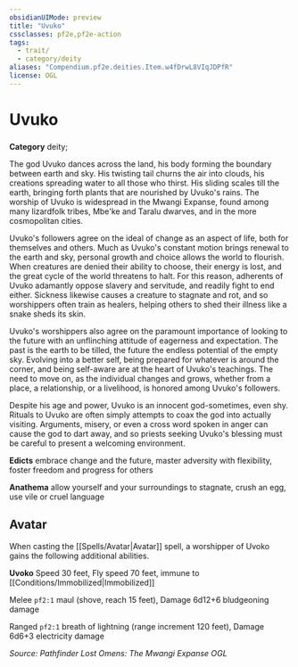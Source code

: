 ```yaml
---
obsidianUIMode: preview
title: "Uvuko"
cssclasses: pf2e,pf2e-action
tags:
  - trait/
  - category/deity
aliases: "Compendium.pf2e.deities.Item.w4fDrwL8VIqJDPfR"
license: OGL
---
```

# Uvuko

### 

**Category** deity; 




The god Uvuko dances across the land, his body forming the boundary between earth and sky. His twisting tail churns the air into clouds, his creations spreading water to all those who thirst. His sliding scales till the earth, bringing forth plants that are nourished by Uvuko's rains. The worship of Uvuko is widespread in the Mwangi Expanse, found among many lizardfolk tribes, Mbe'ke and Taralu dwarves, and in the more cosmopolitan cities.

Uvuko's followers agree on the ideal of change as an aspect of life, both for themselves and others. Much as Uvuko's constant motion brings renewal to the earth and sky, personal growth and choice allows the world to flourish. When creatures are denied their ability to choose, their energy is lost, and the great cycle of the world threatens to halt. For this reason, adherents of Uvuko adamantly oppose slavery and servitude, and readily fight to end either. Sickness likewise causes a creature to stagnate and rot, and so worshippers often train as healers, helping others to shed their illness like a snake sheds its skin.

Uvuko's worshippers also agree on the paramount importance of looking to the future with an unflinching attitude of eagerness and expectation. The past is the earth to be tilled, the future the endless potential of the empty sky. Evolving into a better self, being prepared for whatever is around the corner, and being self-aware are at the heart of Uvuko's teachings. The need to move on, as the individual changes and grows, whether from a place, a relationship, or a livelihood, is honored among Uvuko's followers.

Despite his age and power, Uvuko is an innocent god-sometimes, even shy. Rituals to Uvuko are often simply attempts to coax the god into actually visiting. Arguments, misery, or even a cross word spoken in anger can cause the god to dart away, and so priests seeking Uvuko's blessing must be careful to present a welcoming environment.

**Edicts** embrace change and the future, master adversity with flexibility, foster freedom and progress for others

**Anathema** allow yourself and your surroundings to stagnate, crush an egg, use vile or cruel language

## Avatar

When casting the [[Spells/Avatar|Avatar]] spell, a worshipper of Uvoko gains the following additional abilities.

**Uvoko** Speed 30 feet, Fly speed 70 feet, immune to [[Conditions/Immobilized|Immobilized]]

Melee `pf2:1` maul (shove, reach 15 feet), Damage 6d12+6 bludgeoning damage

Ranged `pf2:1` breath of lightning (range increment 120 feet), Damage 6d6+3 electricity damage

*Source: Pathfinder Lost Omens: The Mwangi Expanse*
*OGL*